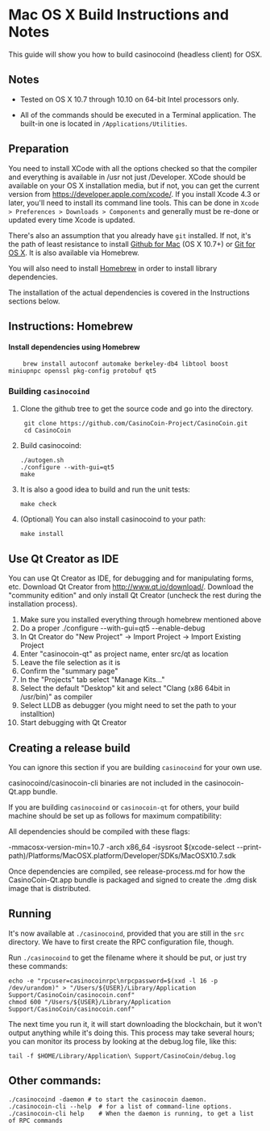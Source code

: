 Mac OS X Build Instructions and Notes
====================================
This guide will show you how to build casinocoind (headless client) for OSX.

Notes
-----

* Tested on OS X 10.7 through 10.10 on 64-bit Intel processors only.

* All of the commands should be executed in a Terminal application. The
built-in one is located in `/Applications/Utilities`.

Preparation
-----------

You need to install XCode with all the options checked so that the compiler
and everything is available in /usr not just /Developer. XCode should be
available on your OS X installation media, but if not, you can get the
current version from https://developer.apple.com/xcode/. If you install
Xcode 4.3 or later, you'll need to install its command line tools. This can
be done in `Xcode > Preferences > Downloads > Components` and generally must
be re-done or updated every time Xcode is updated.

There's also an assumption that you already have `git` installed. If
not, it's the path of least resistance to install [Github for Mac](https://mac.github.com/)
(OS X 10.7+) or
[Git for OS X](https://code.google.com/p/git-osx-installer/). It is also
available via Homebrew.

You will also need to install [Homebrew](http://brew.sh) in order to install library
dependencies.

The installation of the actual dependencies is covered in the Instructions
sections below.

Instructions: Homebrew
----------------------

#### Install dependencies using Homebrew

        brew install autoconf automake berkeley-db4 libtool boost miniupnpc openssl pkg-config protobuf qt5

### Building `casinocoind`

1. Clone the github tree to get the source code and go into the directory.

        git clone https://github.com/CasinoCoin-Project/CasinoCoin.git
        cd CasinoCoin

2.  Build casinocoind:

        ./autogen.sh
        ./configure --with-gui=qt5
        make

3.  It is also a good idea to build and run the unit tests:

        make check

4.  (Optional) You can also install casinocoind to your path:

        make install

Use Qt Creator as IDE
------------------------
You can use Qt Creator as IDE, for debugging and for manipulating forms, etc.
Download Qt Creator from http://www.qt.io/download/. Download the "community edition" and only install Qt Creator (uncheck the rest during the installation process).

1. Make sure you installed everything through homebrew mentioned above
2. Do a proper ./configure --with-gui=qt5 --enable-debug
3. In Qt Creator do "New Project" -> Import Project -> Import Existing Project
4. Enter "casinocoin-qt" as project name, enter src/qt as location
5. Leave the file selection as it is
6. Confirm the "summary page"
7. In the "Projects" tab select "Manage Kits..."
8. Select the default "Desktop" kit and select "Clang (x86 64bit in /usr/bin)" as compiler
9. Select LLDB as debugger (you might need to set the path to your installtion)
10. Start debugging with Qt Creator

Creating a release build
------------------------
You can ignore this section if you are building `casinocoind` for your own use.

casinocoind/casinocoin-cli binaries are not included in the casinocoin-Qt.app bundle.

If you are building `casinocoind` or `casinocoin-qt` for others, your build machine should be set up
as follows for maximum compatibility:

All dependencies should be compiled with these flags:

 -mmacosx-version-min=10.7
 -arch x86_64
 -isysroot $(xcode-select --print-path)/Platforms/MacOSX.platform/Developer/SDKs/MacOSX10.7.sdk

Once dependencies are compiled, see release-process.md for how the CasinoCoin-Qt.app
bundle is packaged and signed to create the .dmg disk image that is distributed.

Running
-------

It's now available at `./casinocoind`, provided that you are still in the `src`
directory. We have to first create the RPC configuration file, though.

Run `./casinocoind` to get the filename where it should be put, or just try these
commands:

    echo -e "rpcuser=casinocoinrpc\nrpcpassword=$(xxd -l 16 -p /dev/urandom)" > "/Users/${USER}/Library/Application Support/CasinoCoin/casinocoin.conf"
    chmod 600 "/Users/${USER}/Library/Application Support/CasinoCoin/casinocoin.conf"

The next time you run it, it will start downloading the blockchain, but it won't
output anything while it's doing this. This process may take several hours;
you can monitor its process by looking at the debug.log file, like this:

    tail -f $HOME/Library/Application\ Support/CasinoCoin/debug.log

Other commands:
-------

    ./casinocoind -daemon # to start the casinocoin daemon.
    ./casinocoin-cli --help  # for a list of command-line options.
    ./casinocoin-cli help    # When the daemon is running, to get a list of RPC commands
